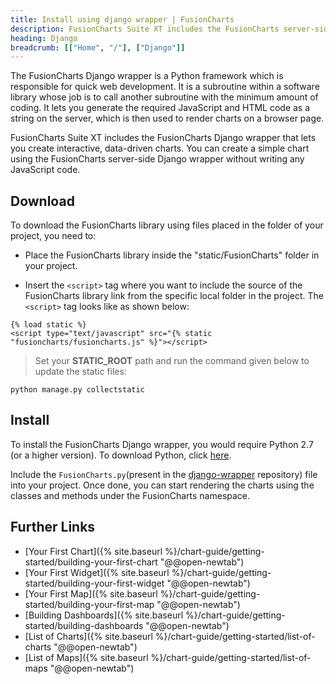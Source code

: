 ```yaml
---
title: Install using django wrapper | FusionCharts
description: FusionCharts Suite XT includes the FusionCharts server-side django wrapper that lets you create interactive, data-driven charts.
heading: Django
breadcrumb: [["Home", "/"], ["Django"]]
---
```


The FusionCharts Django wrapper is a Python framework which is responsible for quick web development. It is a subroutine within a software library whose job is to call another subroutine with the minimum amount of coding. It lets you generate the required JavaScript and HTML code as a string on the server, which is then used to render charts on a browser page.

FusionCharts Suite XT includes the FusionCharts Django wrapper that lets you create interactive, data-driven charts. You can create a simple chart using the FusionCharts server-side Django wrapper without writing any JavaScript code.

## Download

To download the FusionCharts library using files placed in the folder of your project, you need to:

* Place the FusionCharts library inside the "static/FusionCharts" folder in your project.

* Insert the `<script>` tag where you want to include the source of the FusionCharts library link from the specific local folder in the project. The `<script>` tag looks like as shown below:

```
{% load static %} 
<script type="text/javascript" src="{% static "fusioncharts/fusioncharts.js" %}"></script>
```

> Set your **STATIC_ROOT** path and run the command given below to update the static files:

```
python manage.py collectstatic
```

## Install

To install the FusionCharts Django wrapper, you would require Python 2.7 (or a higher version). To download Python, click [here](https://www.python.org/downloads/).

Include the `FusionCharts.py`(present in the [django-wrapper](https://github.com/fusioncharts/django-wrapper/blob/master/fusioncharts/fusioncharts.py) repository) file into your project. Once done, you can start rendering the charts using the classes and methods under the FusionCharts namespace.

## Further Links

* [Your First Chart]({% site.baseurl %}/chart-guide/getting-started/building-your-first-chart "@@open-newtab") 
* [Your First Widget]({% site.baseurl %}/chart-guide/getting-started/building-your-first-widget "@@open-newtab") 
* [Your First Map]({% site.baseurl %}/chart-guide/getting-started/building-your-first-map "@@open-newtab")
* [Building Dashboards]({% site.baseurl %}/chart-guide/getting-started/building-dashboards "@@open-newtab")
* [List of Charts]({% site.baseurl %}/chart-guide/getting-started/list-of-charts "@@open-newtab") 
* [List of Maps]({% site.baseurl %}/chart-guide/getting-started/list-of-maps "@@open-newtab") 